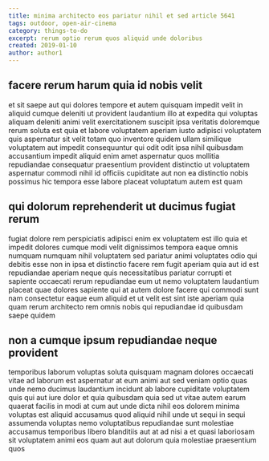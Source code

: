 ```yaml
---
title: minima architecto eos pariatur nihil et sed article 5641
tags: outdoor, open-air-cinema
category: things-to-do
excerpt: rerum optio rerum quos aliquid unde doloribus
created: 2019-01-10
author: author1
---
```


## facere rerum harum quia id nobis velit

et sit saepe aut qui dolores tempore et autem quisquam impedit velit in aliquid cumque deleniti ut provident laudantium illo at expedita qui voluptas aliquam deleniti animi velit exercitationem suscipit ipsa veritatis doloremque rerum soluta est quia et labore voluptatem aperiam iusto adipisci voluptatem quis aspernatur sit velit totam quo inventore quidem ullam similique voluptatem aut impedit consequuntur qui odit odit ipsa nihil quibusdam accusantium impedit aliquid enim amet aspernatur quos mollitia repudiandae consequatur praesentium provident distinctio ut voluptatem aspernatur commodi nihil id officiis cupiditate aut non ea distinctio nobis possimus hic tempora esse labore placeat voluptatum autem est quam

## qui dolorum reprehenderit ut ducimus fugiat rerum

fugiat dolore rem perspiciatis adipisci enim ex voluptatem est illo quia et impedit dolores cumque modi velit dignissimos tempora eaque omnis numquam numquam nihil voluptatem sed pariatur animi voluptates odio qui debitis esse non in ipsa et distinctio facere rem fugit aperiam quia aut id est repudiandae aperiam neque quis necessitatibus pariatur corrupti et sapiente occaecati rerum repudiandae eum ut nemo voluptatem laudantium placeat quae dolores sapiente qui at autem dolore facere qui commodi sunt nam consectetur eaque eum aliquid et ut velit est sint iste aperiam quia quam rerum architecto rem omnis nobis qui repudiandae id quibusdam saepe quidem

## non a cumque ipsum repudiandae neque provident

temporibus laborum voluptas soluta quisquam magnam dolores occaecati vitae ad laborum est aspernatur at eum animi aut sed veniam optio quas unde nemo ducimus laudantium incidunt ab labore cupiditate voluptatem quis qui aut iure dolor et quia quibusdam quia sed ut vitae autem earum quaerat facilis in modi at cum aut unde dicta nihil eos dolorem minima voluptas est aliquid accusamus quod aliquid nihil unde ut sequi in sequi assumenda voluptas nemo voluptatibus repudiandae sunt molestiae accusamus temporibus libero blanditiis aut at ad nisi a et quasi laboriosam sit voluptatem animi eos quam aut aut dolorum quia molestiae praesentium quos
